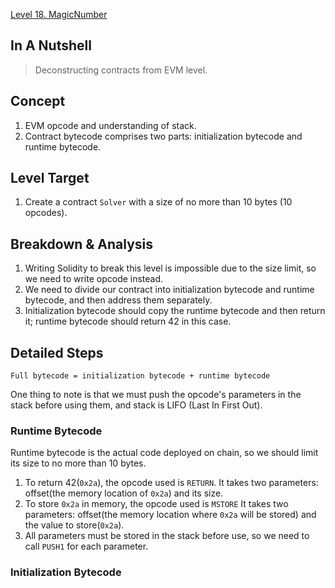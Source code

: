 [Level 18. MagicNumber](https://ethernaut.openzeppelin.com/level/0x2132C7bc11De7A90B87375f282d36100a29f97a9)

## In A Nutshell

> Deconstructing contracts from EVM level.

## Concept

1. EVM opcode and understanding of stack.
2. Contract bytecode comprises two parts: initialization bytecode and runtime bytecode.

## Level Target

1. Create a contract `Solver` with a size of no more than 10 bytes (10 opcodes).

## Breakdown & Analysis

1. Writing Solidity to break this level is impossible due to the size limit, so we need to write opcode instead.
2. We need to divide our contract into initialization bytecode and runtime bytecode, and then address them separately.
3. Initialization bytecode should copy the runtime bytecode and then return it; runtime bytecode should return 42 in this case.

## Detailed Steps

`Full bytecode = initialization bytecode + runtime bytecode`

One thing to note is that we must push the opcode's parameters in the stack before using them, and stack is LIFO (Last In First Out).

### Runtime Bytecode

Runtime bytecode is the actual code deployed on chain, so we should limit its size to no more than 10 bytes.

1. To return 42(`0x2a`), the opcode used is `RETURN`. It takes two parameters: offset(the memory location of `0x2a`) and its size.
2. To store `0x2a` in memory, the opcode used is `MSTORE` It takes two parameters: offset(the memory location where `0x2a` will be stored) and the value to store(`0x2a`).
3. All parameters must be stored in the stack before use, so we need to call `PUSH1` for each parameter.

### Initialization Bytecode

